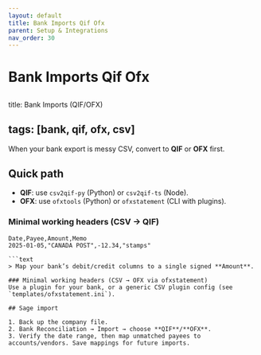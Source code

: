 ```yaml
---
layout: default
title: Bank Imports Qif Ofx
parent: Setup & Integrations
nav_order: 30
---
```

# Bank Imports Qif Ofx
##
title: Bank Imports (QIF/OFX)

## tags: [bank, qif, ofx, csv]

When your bank export is messy CSV, convert to **QIF** or **OFX** first.

## Quick path

- **QIF**: use `csv2qif-py` (Python) or `csv2qif-ts` (Node).
- **OFX**: use `ofxtools` (Python) or `ofxstatement` (CLI with plugins).

### Minimal working headers (CSV → QIF)

```text
Date,Payee,Amount,Memo
2025-01-05,"CANADA POST",-12.34,"stamps"

```text
> Map your bank’s debit/credit columns to a single signed **Amount**.

### Minimal working headers (CSV → OFX via ofxstatement)
Use a plugin for your bank, or a generic CSV plugin config (see `templates/ofxstatement.ini`).

## Sage import

1. Back up the company file.
2. Bank Reconciliation → Import → choose **QIF**/**OFX**.
3. Verify the date range, then map unmatched payees to accounts/vendors. Save mappings for future imports.
